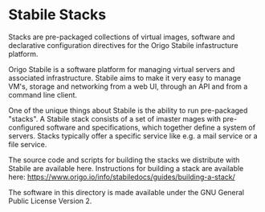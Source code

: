 # Stabile Stacks
Stacks are pre-packaged collections of virtual images, software and declarative configuration directives for the Origo Stabile infastructure platform.

Origo Stabile is a software platform for managing virtual servers and associated infrastructure.
Stabile aims to make it very easy to manage VM's, storage and networking from a web UI, through an API and from a command line client.

One of the unique things about Stabile is the ability to run pre-packaged "stacks". A Stabile stack consists of a set of imaster mages with pre-configured software and specifications, which together define a system of servers. Stacks typically offer a specific service like e.g. a mail service or a file service.

The source code and scripts for building the stacks we distribute with Stabile are available here. Instructions for building a stack are available here: https://www.origo.io/info/stabiledocs/guides/building-a-stack/

The software in this directory is made available under the GNU General Public License Version 2.